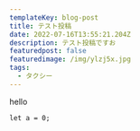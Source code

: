 ```yaml
---
templateKey: blog-post
title: テスト投稿
date: 2022-07-16T13:55:21.204Z
description: テスト投稿ですお
featuredpost: false
featuredimage: /img/ylzj5x.jpg
tags:
  - タクシー
---
```

hello

```
let a = 0;
```